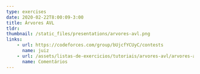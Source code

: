 ```yaml
---
type: exercises
date: 2020-02-22T8:00:09-3:00
title: Árvores AVL
tldr: 
thumbnail: /static_files/presentations/arvores-avl.png
links: 
    - url: https://codeforces.com/group/bUjcfYCUyC/contests
      name: juiz
    - url: /assets/listas-de-exercicios/tutoriais/arvores-avl/arvores-avl.pdf
      name: Comentários
---
```

